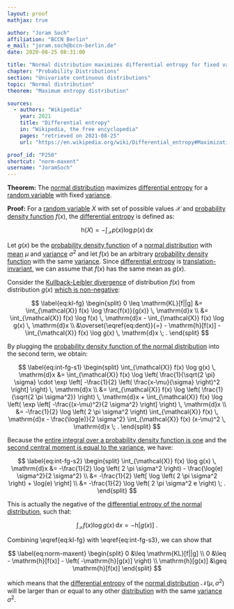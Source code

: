 ```yaml
---
layout: proof
mathjax: true

author: "Joram Soch"
affiliation: "BCCN Berlin"
e_mail: "joram.soch@bccn-berlin.de"
date: 2020-08-25 08:31:00

title: "Normal distribution maximizes differential entropy for fixed variance"
chapter: "Probability Distributions"
section: "Univariate continuous distributions"
topic: "Normal distribution"
theorem: "Maximum entropy distribution"

sources:
  - authors: "Wikipedia"
    year: 2021
    title: "Differential entropy"
    in: "Wikipedia, the free encyclopedia"
    pages: "retrieved on 2021-08-25"
    url: "https://en.wikipedia.org/wiki/Differential_entropy#Maximization_in_the_normal_distribution"

proof_id: "P250"
shortcut: "norm-maxent"
username: "JoramSoch"
---
```



**Theorem:** The [normal distribution](/D/norm) maximizes [differential entropy](/D/dent) for a [random variable](/D/rvar) with fixed [variance](/D/var).


**Proof:** For a [random variable](/D/rvar) $X$ with set of possible values $\mathcal{X}$ and [probability density function](/D/pdf) $f(x)$, the [differential entropy](/D/dent) is defined as:

$$ \label{eq:dent}
\mathrm{h}(X) = - \int_{\mathcal{X}} p(x) \log p(x) \, \mathrm{d}x
$$

Let $g(x)$ be the [probability density function](/D/pdf) of a [normal distribution](/D/norm) with [mean](/D/mean) $\mu$ and [variance](/D/var) $\sigma^2$ and let $f(x)$ be an arbitrary [probability density function](/D/pdf) with the same [variance](/D/var). Since [differential entropy](/D/dent) is [translation-invariant](/P/dent-inv), we can assume that $f(x)$ has the same mean as $g(x)$.

Consider the [Kullback-Leibler divergence](/D/kl) of distribution $f(x)$ from distribution $g(x)$ [which is non-negative](/P/kl-nonneg):

$$ \label{eq:kl-fg}
\begin{split}
0 \leq \mathrm{KL}[f||g] &= \int_{\mathcal{X}} f(x) \log \frac{f(x)}{g(x)} \, \mathrm{d}x \\
&= \int_{\mathcal{X}} f(x) \log f(x) \, \mathrm{d}x - \int_{\mathcal{X}} f(x) \log g(x) \, \mathrm{d}x \\
&\overset{\eqref{eq:dent}}{=} - \mathrm{h}[f(x)] - \int_{\mathcal{X}} f(x) \log g(x) \, \mathrm{d}x \; .
\end{split}
$$

By plugging the [probability density function of the normal distribution](/P/norm-pdf) into the second term, we obtain:

$$ \label{eq:int-fg-s1}
\begin{split}
\int_{\mathcal{X}} f(x) \log g(x) \, \mathrm{d}x &= \int_{\mathcal{X}} f(x) \log \left( \frac{1}{\sqrt{2 \pi} \sigma} \cdot \exp \left[ -\frac{1}{2} \left( \frac{x-\mu}{\sigma} \right)^2 \right] \right) \, \mathrm{d}x \\
&= \int_{\mathcal{X}} f(x) \log \left( \frac{1}{\sqrt{2 \pi \sigma^2}} \right) \, \mathrm{d}x + \int_{\mathcal{X}} f(x) \log \left( \exp \left[ -\frac{(x-\mu)^2}{2 \sigma^2} \right] \right) \, \mathrm{d}x \\
&= -\frac{1}{2} \log \left( 2 \pi \sigma^2 \right) \int_{\mathcal{X}} f(x) \, \mathrm{d}x - \frac{\log(e)}{2 \sigma^2} \int_{\mathcal{X}} f(x) (x-\mu)^2 \, \mathrm{d}x \; .
\end{split}
$$

Because the [entire integral over a probability density function is one](/D/pdf) and the [second central moment is equal to the variance](/P/momcent-2nd), we have:

$$ \label{eq:int-fg-s2}
\begin{split}
\int_{\mathcal{X}} f(x) \log g(x) \, \mathrm{d}x &= -\frac{1}{2} \log \left( 2 \pi \sigma^2 \right) - \frac{\log(e) \sigma^2}{2 \sigma^2} \\
&= -\frac{1}{2} \left[ \log \left( 2 \pi \sigma^2 \right) + \log(e) \right] \\
&= -\frac{1}{2} \log \left( 2 \pi \sigma^2 e \right) \; .
\end{split}
$$

This is actually the negative of the [differential entropy of the normal distribution](/P/norm-dent), such that:

$$ \label{eq:int-fg-s3}
\int_{\mathcal{X}} f(x) \log g(x) \, \mathrm{d}x = -\mathrm{h}[g(x)] \; .
$$

Combining \eqref{eq:kl-fg} with \eqref{eq:int-fg-s3}, we can show that

$$ \label{eq:norm-maxent}
\begin{split}
0 &\leq \mathrm{KL}[f||g] \\
0 &\leq - \mathrm{h}[f(x)] - \left( -\mathrm{h}[g(x)] \right) \\
\mathrm{h}[g(x)] &\geq \mathrm{h}[f(x)]
\end{split}
$$

which means that the [differential entropy](/D/dent) of the [normal distribution](/D/norm) $\mathcal{N}(\mu, \sigma^2)$ will be larger than or equal to any other [distribution](/D/dist) with the same [variance](/D/var) $\sigma^2$.